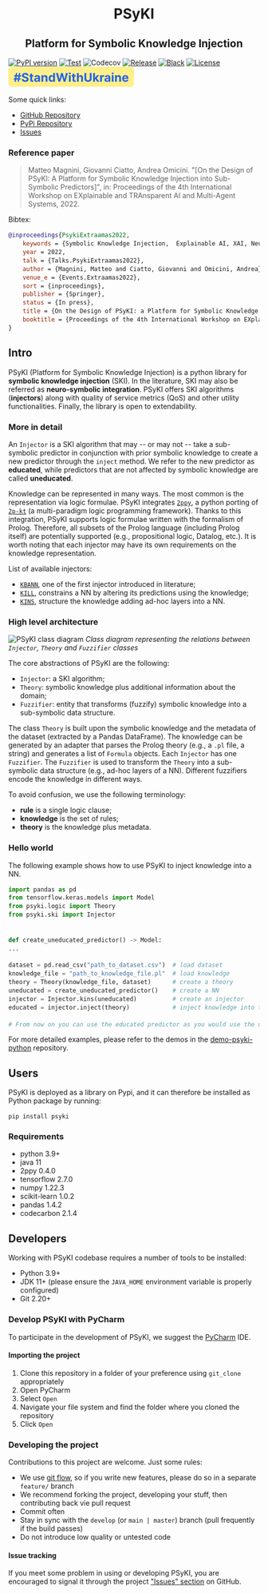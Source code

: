 <h1 align="center"> PSyKI </h1>
<h2 align="center">Platform for Symbolic Knowledge Injection</h2>

[![PyPI version](https://badge.fury.io/py/psyki.svg)](https://badge.fury.io/py/psyki)
[![Test](https://github.com/psykei/psyki-python/actions/workflows/check.yml/badge.svg?event=push)]()
![Codecov](https://img.shields.io/codecov/c/github/psykei/psyki-python)
[![Release](https://github.com/psykei/psyki-python/actions/workflows/deploy.yml/badge.svg?event=push)]()
[![Black](https://img.shields.io/badge/code%20style-black-000000.svg)](https://github.com/psf/black)
[![License](https://img.shields.io/badge/License-Apache_2.0-blue.svg)](https://opensource.org/licenses/Apache-2.0)
[![Stand With Ukraine](https://raw.githubusercontent.com/vshymanskyy/StandWithUkraine/main/badges/StandWithUkraine.svg)](https://stand-with-ukraine.pp.ua)

Some quick links:
<!-- * [Home Page](https://apice.unibo.it/xwiki/bin/view/PSyKI/) -->
* [GitHub Repository](https://github.com/psykei/psyki-python)
* [PyPi Repository](https://pypi.org/project/psyki/)
* [Issues](https://github.com/psykei/psyki-python/issues)

### Reference paper

> Matteo Magnini, Giovanni Ciatto, Andrea Omicini. "[On the Design of PSyKI: A Platform for Symbolic Knowledge Injection into Sub-Symbolic Predictors]", in: Proceedings of the 4th International Workshop on EXplainable and TRAnsparent AI and Multi-Agent Systems, 2022.

Bibtex: 
```bibtex
@inproceedings{PsykiExtraamas2022,
	keywords = {Symbolic Knowledge Injection,  Explainable AI, XAI, Neural Networks, PSyKI},
	year = 2022,
	talk = {Talks.PsykiExtraamas2022},
	author = {Magnini, Matteo and Ciatto, Giovanni and Omicini, Andrea},
	venue_e = {Events.Extraamas2022},
	sort = {inproceedings},
	publisher = {Springer},
	status = {In press},
	title = {On the Design of PSyKI: a Platform for Symbolic Knowledge Injection into Sub-Symbolic Predictors},
	booktitle = {Proceedings of the 4th International Workshop on EXplainable and TRAnsparent AI and Multi-Agent Systems}
}
```

## Intro

PSyKI (Platform for Symbolic Knowledge Injection) is a python library for **symbolic knowledge injection** (SKI).
In the literature, SKI may also be referred as **neuro-symbolic integration**.
PSyKI offers SKI algorithms (**injectors**) along with quality of service metrics (QoS) and other utility functionalities.
Finally, the library is open to extendability.

### More in detail

An `Injector` is a SKI algorithm that may -- or may not -- take a sub-symbolic predictor in conjunction with prior symbolic knowledge to create a new predictor through the `inject` method.
We refer to the new predictor as **educated**, while predictors that are not affected by symbolic knowledge are called **uneducated**.

Knowledge can be represented in many ways.
The most common is the representation via logic formulae.
PSyKI integrates [`2ppy`](https://github.com/tuProlog/2ppy), a python porting of [`2p-kt`](https://github.com/tuProlog/2p-kt) (a multi-paradigm logic programming framework).
Thanks to this integration, PSyKI supports logic formulae written with the formalism of Prolog.
Therefore, all subsets of the Prolog language (including Prolog itself) are potentially supported (e.g., propositional logic, Datalog, etc.).
It is worth noting that each injector may have its own requirements on the knowledge representation.

List of available injectors:

 - [`KBANN`](https://www.sciencedirect.com/science/article/pii/0004370294901058), one of the first injector introduced in literature;
 - [`KILL`](http://ceur-ws.org/Vol-3261/paper5.pdf), constrains a NN by altering its predictions using the knowledge;
 - [`KINS`](http://ceur-ws.org/Vol-3204/paper_25.pdf), structure the knowledge adding ad-hoc layers into a NN.

### High level architecture

![PSyKI class diagram](https://www.plantuml.com/plantuml/svg/TLF1Rjim3BthAnvyweQvGA_1C7Gx32YMvTBUYc9WPDdH8ec1H6z8i_pxP3bnd64z9NmKtoCVwVia5ANtJgcqjM57aJoS3KRsEmEEic6bTgItr1auxgm-A0NGEaaaBVZAqVUE3XbJm541WSLWpIBimUtvWGA0XeIG2tijVJG5QZc2HcB4tWsW2KqXKOEGTfGIdZQ6u_vGAfnDydnYVS4sy6zdciwC0bRBSnRu01la1QsXGUY7fzt_qeNxb3mgXPCCghiAx-iQLQYczjNnOaCswjg4X_3JQE5O6lpEZN7OHJEeSHoWHube-zTNsrfJ05iARavwKdxUBSRIkOtHTXi1jvF2Od55Z3wOfjSaffaRD_dsxM7rEBfcWy3HliWVvm-MoyCy_l9vjHehMiSaO6ywciKTUK_p5gjDFfHObyCnOc82jyD48DTnjBBngG8bhEuKHdhStfQeT3S6fG4RjSjyAC-rmZGqFlwfwu9erALg_3lIJV1oURMboV3qpyMUyN5C_BB9oiqRLvMNGc7_ncNFDugdI26rcI0XxVsQtUcWqzb-1Y7rwthANdyDc2smp74vnkpHfyaCTN4bMvUpipwKkiyKlNT_0G00)
*Class diagram representing the relations between `Injector`, `Theory` and `Fuzzifier` classes*

<!--
To generate/edit the class diagram browse the URL above, after replacing `svg` with `uml`
-->

The core abstractions of PSyKI are the following:

 - `Injector`: a SKI algorithm;
 - `Theory`: symbolic knowledge plus additional information about the domain;
 - `Fuzzifier`: entity that transforms (fuzzify) symbolic knowledge into a sub-symbolic data structure.

The class `Theory` is built upon the symbolic knowledge and the metadata of the dataset (extracted by a Pandas DataFrame).
The knowledge can be generated by an adapter that parses the Prolog theory (e.g., a `.pl` file, a string) and generates a list of `Formula` objects.
Each `Injector` has one `Fuzzifier`.
The `Fuzzifier` is used to transform the `Theory` into a sub-symbolic data structure (e.g., ad-hoc layers of a NN).
Different fuzzifiers encode the knowledge in different ways.

To avoid confusion, we use the following terminology:

 - **rule** is a single logic clause;
 - **knowledge** is the set of rules;
 - **theory** is the knowledge plus metadata.

### Hello world

The following example shows how to use PSyKI to inject knowledge into a NN.

```python
import pandas as pd
from tensorflow.keras.models import Model
from psyki.logic import Theory
from psyki.ski import Injector


def create_uneducated_predictor() -> Model:
...

dataset = pd.read_csv("path_to_dataset.csv")  # load dataset
knowledge_file = "path_to_knowledge_file.pl"  # load knowledge
theory = Theory(knowledge_file, dataset)      # create a theory
uneducated = create_uneducated_predictor()    # create a NN
injector = Injector.kins(uneducated)          # create an injector
educated = injector.inject(theory)            # inject knowledge into the NN

# From now on you can use the educated predictor as you would use the uneducated one
```

For more detailed examples, please refer to the demos in the [demo-psyki-python](https://github.com/psykei/demo-psyki-python) repository.

## Users

PSyKI is deployed as a library on Pypi, and it can therefore be installed as Python package by running:
```text
pip install psyki
```

### Requirements

- python 3.9+
- java 11
- 2ppy 0.4.0
- tensorflow 2.7.0
- numpy 1.22.3
- scikit-learn 1.0.2
- pandas 1.4.2
- codecarbon 2.1.4


## Developers

Working with PSyKI codebase requires a number of tools to be installed:
* Python 3.9+
* JDK 11+ (please ensure the `JAVA_HOME` environment variable is properly configured)
* Git 2.20+

### Develop PSyKI with PyCharm

To participate in the development of PSyKI, we suggest the [PyCharm](https://www.jetbrains.com/pycharm/) IDE.

#### Importing the project

1. Clone this repository in a folder of your preference using `git_clone` appropriately
2. Open PyCharm
3. Select `Open`
4. Navigate your file system and find the folder where you cloned the repository
5. Click `Open`

### Developing the project

Contributions to this project are welcome. Just some rules:
* We use [git flow](https://github.com/nvie/gitflow), so if you write new features, please do so in a separate `feature/` branch
* We recommend forking the project, developing your stuff, then contributing back vie pull request
* Commit often
* Stay in sync with the `develop` (or `main | master`) branch (pull frequently if the build passes)
* Do not introduce low quality or untested code

#### Issue tracking
If you meet some problem in using or developing PSyKI, you are encouraged to signal it through the project
["Issues" section](https://github.com/psykei/psyki-python/issues) on GitHub.

